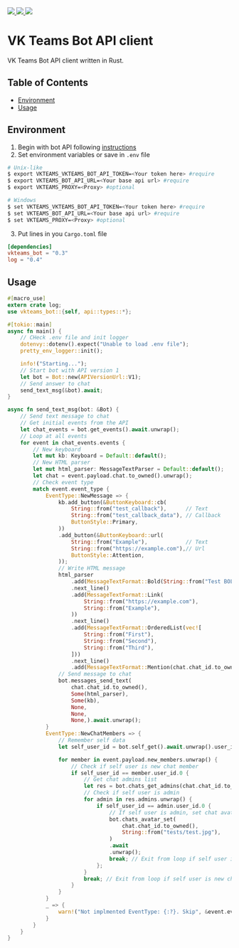 <div>
<a href="https://docs.rs/vkteams-bot/latest/vkteams_bot/">
    <img src="https://img.shields.io/docsrs/vkteams-bot/latest">
</a>
<a href="https://crates.io/crates/vkteams-bot">
    <img src="https://img.shields.io/crates/v/vkteams-bot">
</a>
 <a href="https://github.com/k05h31/vkteams-bot/actions">
    <img src="https://github.com/k05h31/vkteams-bot/workflows/Rust/badge.svg">
</a>
</div>

# VK Teams Bot API client

VK Teams Bot API client written in Rust.

## Table of Contents

- [Environment](#environment)
- [Usage](#usage)

## Environment

1. Begin with bot API following [instructions](https://teams.vk.com/botapi/?lang=en)
2. Set environment variables or save in `.env` file
```bash
# Unix-like
$ export VKTEAMS_VKTEAMS_BOT_API_TOKEN=<Your token here> #require
$ export VKTEAMS_BOT_API_URL=<Your base api url> #require
$ export VKTEAMS_PROXY=<Proxy> #optional

# Windows
$ set VKTEAMS_VKTEAMS_BOT_API_TOKEN=<Your token here> #require
$ set VKTEAMS_BOT_API_URL=<Your base api url> #require
$ set VKTEAMS_PROXY=<Proxy> #optional
```
3. Put lines in you `Cargo.toml` file
```toml
[dependencies]
vkteams_bot = "0.3"
log = "0.4"
```

## Usage

```rust
#[macro_use]
extern crate log;
use vkteams_bot::{self, api::types::*};

#[tokio::main]
async fn main() {
    // CHeck .env file and init logger
    dotenvy::dotenv().expect("Unable to load .env file");
    pretty_env_logger::init();

    info!("Starting...");
    // Start bot with API version 1
    let bot = Bot::new(APIVersionUrl::V1);
    // Send answer to chat
    send_text_msg(&bot).await;
}

async fn send_text_msg(bot: &Bot) {
    // Send text message to chat
    // Get initial events from the API
    let chat_events = bot.get_events().await.unwrap();
    // Loop at all events
    for event in chat_events.events {
        // New keyboard
        let mut kb: Keyboard = Default::default();
        // New HTML parser
        let mut html_parser: MessageTextParser = Default::default();
        let chat = event.payload.chat.to_owned().unwrap();
        // Check event type
        match event.event_type {
            EventType::NewMessage => {
                kb.add_button(&ButtonKeyboard::cb(
                    String::from("test_callback"),      // Text
                    String::from("test_callback_data"), // Callback
                    ButtonStyle::Primary,
                ))
                .add_button(&ButtonKeyboard::url(
                    String::from("Example"),            // Text
                    String::from("https://example.com"),// Url
                    ButtonStyle::Attention,
                ));
                // Write HTML message
                html_parser
                    .add(MessageTextFormat::Bold(String::from("Test BOLD message")))
                    .next_line()
                    .add(MessageTextFormat::Link(
                        String::from("https://example.com"),
                        String::from("Example"),
                    ))
                    .next_line()
                    .add(MessageTextFormat::OrderedList(vec![
                        String::from("First"),
                        String::from("Second"),
                        String::from("Third"),
                    ]))
                    .next_line()
                    .add(MessageTextFormat::Mention(chat.chat_id.to_owned()));
                // Send message to chat
                bot.messages_send_text(
                    chat.chat_id.to_owned(),
                    Some(html_parser),
                    Some(kb),
                    None,
                    None,
                    None,).await.unwrap();
            }
            EventType::NewChatMembers => {
                // Remember self data
                let self_user_id = bot.self_get().await.unwrap().user_id.0;

                for member in event.payload.new_members.unwrap() {
                    // Check if self user is new chat member
                    if self_user_id == member.user_id.0 {
                        // Get chat admins list
                        let res = bot.chats_get_admins(chat.chat_id.to_owned()).await.unwrap();
                        // Check if self user is admin
                        for admin in res.admins.unwrap() {
                            if self_user_id == admin.user_id.0 {
                                // If self user is admin, set chat avatar
                                bot.chats_avatar_set(
                                    chat.chat_id.to_owned(),
                                    String::from("tests/test.jpg"),
                                )
                                .await
                                .unwrap();
                                break; // Exit from loop if self user is admin
                            };
                        }
                        break; // Exit from loop if self user is new chat member
                    }
                }
            }
            _ => {
                warn!("Not implmented EventType: {:?}. Skip", &event.event_type);
            }
        }
    }
}
```